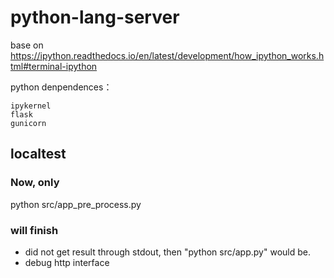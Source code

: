 # python-lang-server

base on https://ipython.readthedocs.io/en/latest/development/how_ipython_works.html#terminal-ipython

python denpendences：
```
ipykernel
flask
gunicorn
```
## localtest
### Now, only
python src/app_pre_process.py

### will finish
* did not get result through stdout, then "python src/app.py" would be.
* debug http interface
